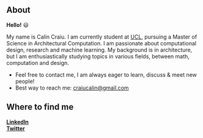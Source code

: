 ## **About**

**Hello!** 😃  

My name is Calin Craiu. I am currently student at [UCL](https://www.ucl.ac.uk/), pursuing a Master of Science in Architectural Computation. I am passionate about computational design, research and machine learning. My background is in architecture, but I am enthusiastically studying topics in various fields, between math, computation and design.

- Feel free to contact me, I am always eager to learn, discuss & meet new people!
- Best way to reach me: craiucalin@gmail.com

## **Where to find me**

**[LinkedIn](https://www.linkedin.com/in/calin-craiu-914855187/)**  
**[Twitter](https://twitter.com/CalinCraiu)**


<!---
calincraiu/calincraiu is a ✨ special ✨ repository because its `README.md` (this file) appears on your GitHub profile.
You can click the Preview link to take a look at your changes.
--->
